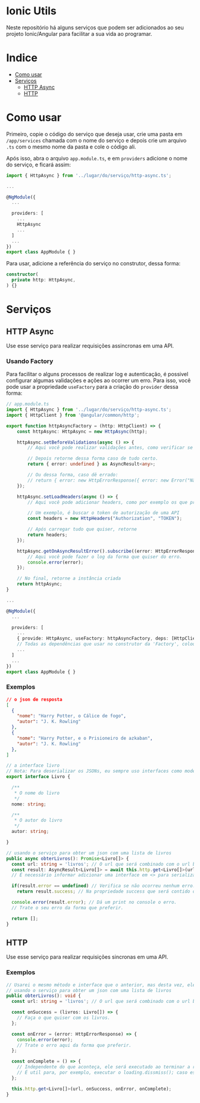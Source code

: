 #  Ionic Utils

Neste repositório há alguns serviços que podem ser adicionados ao seu projeto Ionic/Angular para facilitar a sua vida ao programar.


# Indice


- [Como usar](#como-usar)
- [Serviços](#serviços)
    - [HTTP Async](#http-async)
    - [HTTP](#http)

# Como usar

Primeiro,  copie o código do serviço que deseja usar, crie uma pasta em `/app/services` chamada com o nome do serviço e depois crie um arquivo `.ts` com o mesmo nome da pasta e cole o código ali.

Após isso, abra o arquivo `app.module.ts`, e em `providers` adicione o nome do serviço, e ficará assim:

```typescript
import { HttpAsync } from '../lugar/do/serviço/http-async.ts';

...

@NgModule({
  ...

  providers: [
    ...
    HttpAsync
    ...
  ]
  ...
})
export class AppModule { }
```

Para usar, adicione a referência do serviço no construtor, dessa forma:

```typescript
constructor(
  private http: HttpAsync,
) {}
```

# Serviços

## HTTP Async

Use esse serviço para realizar requisições assincronas em uma API.

### Usando Factory

Para facilitar o alguns processos de realizar log e autenticação, é possivel configurar algumas validações e ações ao ocorrer um erro. Para isso, você pode usar a propriedade `useFactory` para a criação do `provider` dessa forma:

```typescript
// app.module.ts
import { HttpAsync } from '../lugar/do/serviço/http-async.ts';
import { HttpClient } from '@angular/common/http';

export function httpAsyncFactory = (http: HttpClient) => {
    const httpAsync: HttpAsync = new HttpAsync(http);

    httpAsync.setBeforeValidations(async () => {
        // Aqui você pode realizar validações antes, como verificar se há internet.

        // Depois retorne dessa forma caso de tudo certo.
        return { error: undefined } as AsyncResult<any>;

        // Ou dessa forma, caso dê errado:
        // return { error: new HttpErrorResponse({ error: new Error("Não há internet"), status: 400 }); }
    });

    httpAsync.setLoadHeaders(async () => {
        // Aqui você pode adicionar headers, como por exemplo os que precisam de informações no cache.

        // Um exemplo, é buscar o token de autorização de uma API
        const headers = new HttpHeaders("Authorization", "TOKEN");

        // Após carregar tudo que quiser, retorne
        return headers;
    });

    httpAsync.getOnAsyncResultError().subscribe((error: HttpErrorResponse) => {
        // Aqui você pode fazer o log da forma que quiser do erro.
        console.error(error);
    });

    // No final, retorne a instância criada
    return httpAsync;
}

...

@NgModule({
  ...

  providers: [
    ...
    { provide: HttpAsync, useFactory: httpAsyncFactory, deps: [HttpClient]}
    // Todas as dependências que usar no construtor da 'Factory', coloque no array 'deps'
    ...
  ]
  ...
})
export class AppModule { }
```

### Exemplos

```json
// o json de resposta
[
  {
    "nome": "Harry Potter, o Cálice de fogo",
    "autor": "J. K. Rowling"
  },
  {
    "nome": "Harry Potter, e o Prisioneiro de azkaban",
    "autor": "J. K. Rowling"
  },
]
```

```typescript
// a interface livro
// Nota: Para deserializar os JSONs, eu sempre uso interfaces como modelo, fica mais limpo e organizado.
export interface Livro {

  /**
   * O nome do livro
   */
  nome: string;

  /**
   * O autor do livro
   */
  autor: string;

}

// usando o serviço para obter um json com uma lista de livros
public async obterLivros(): Promise<Livro[]> {
  const url: string = 'livros'; // O url que será combinado com o url base do HttpAsync.
  const result: AsyncResult<Livro[]> = await this.http.get<Livro[]>(url);
  // É necessário informar adicionar uma interface em <> para serializar o resultado.

  if(result.error == undefined) // Verifica se não ocorreu nenhum erro.
    return result.success; // Na propriedade success que será contido o resultado da requisição.

  console.error(result.error); // Dá um print no console o erro.
  // Trate o seu erro da forma que preferir.

  return [];
}
```

## HTTP

Use esse serviço para realizar requisições sincronas em uma API.

### Exemplos

```typescript
// Usarei o mesmo método e interface que o anterior, mas desta vez, ele será sincrono
// usando o serviço para obter um json com uma lista de livros
public obterLivros(): void {
  const url: string = 'livros'; // O url que será combinado com o url base do HttpAsync.

  const onSuccess = (livros: Livro[]) => {
    // Faça o que quiser com os livros.
  };

  const onError = (error: HttpErrorResponse) => {
    console.error(error);
    // Trate o erro aqui da forma que preferir.
  };

  const onComplete = () => {
    // Independente do que aconteça, ele será executado ao terminar a requisição.
    // É util para, por exemplo, executar o loading.dissmiss(); caso esteja exibindo o Popup de Loading.
  };

  this.http.get<Livro[]>(url, onSuccess, onError, onComplete);
}
```